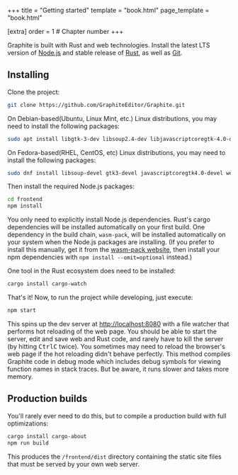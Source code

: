+++
title = "Getting started"
template = "book.html"
page_template = "book.html"

[extra]
order = 1 # Chapter number
+++

Graphite is built with Rust and web technologies. Install the latest LTS version of [Node.js](https://nodejs.org/) and stable release of [Rust](https://www.rust-lang.org/), as well as [Git](https://git-scm.com/).

## Installing

Clone the project:

```sh
git clone https://github.com/GraphiteEditor/Graphite.git
```

On Debian-based(Ubuntu, Linux Mint, etc.) Linux distributions, you may need to install the following packages:

```sh
sudo apt install libgtk-3-dev libsoup2.4-dev libjavascriptcoregtk-4.0-dev libwebkit2gtk-4.0-dev
```

On Fedora-based(RHEL, CentOS, etc) Linux distributions, you may need to install the following packages:

```sh
sudo dnf install libsoup-devel gtk3-devel javascriptcoregtk4.0-devel webkit2gtk4.0-devel
```

Then install the required Node.js packages:

```sh
cd frontend
npm install
```

You only need to explicitly install Node.js dependencies. Rust's cargo dependencies will be installed automatically on your first build. One dependency in the build chain, `wasm-pack`, will be installed automatically on your system when the Node.js packages are installing. (If you prefer to install this manually, get it from the [wasm-pack website](https://rustwasm.github.io/wasm-pack/), then install your npm dependencies with `npm install --omit=optional` instead.)

One tool in the Rust ecosystem does need to be installed:

```sh
cargo install cargo-watch
```

That's it! Now, to run the project while developing, just execute:

```sh
npm start
```

This spins up the dev server at <http://localhost:8080> with a file watcher that performs hot reloading of the web page. You should be able to start the server, edit and save web and Rust code, and rarely have to kill the server (by hitting <kbd>Ctrl</kbd><kbd>C</kbd> twice). You sometimes may need to reload the browser's web page if the hot reloading didn't behave perfectly. This method compiles Graphite code in debug mode which includes debug symbols for viewing function names in stack traces. But be aware, it runs slower and takes more memory.

## Production builds

You'll rarely ever need to do this, but to compile a production build with full optimizations:

```sh
cargo install cargo-about
npm run build
```

This produces the `/frontend/dist` directory containing the static site files that must be served by your own web server.
